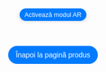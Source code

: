 <head>
  <meta charset="UTF-8">
  <meta name="viewport" content="width=device-width, initial-scale=1.0">
  <style>
    body {
      margin: 0;
      padding: 0;
      font-family: Arial, sans-serif;
      background-image: url('fundal5.jpg');
      background-size: cover;
      background-position: center;
      display: flex;
      justify-content: center;
      align-items: center;
      height: 90vh;
    }
    .model-container {
      display: flex;
      flex-direction: column;
      align-items: center;
      justify-content: center;
      margin-top: 220px;
    }
    .model-section {
      text-align: center;
      margin-bottom: 50px; /* Spațiere între model și butonul de navigare */
    }
    model-viewer {
      width: 200px;
      height: 230px;
      margin: 0 auto;
      border-radius: 80px;
      box-shadow: 0 4px 8px rgba(0,0,0,0.2);
    }
    .ar-button {
      padding: 5px 10px; /* Ajustat pentru a face butonul mai mic */
      font-size: 0.8rem; /* Ajustat pentru a face textul mai mic */
      margin-top: 10px;
      background-color: #007BFF;
      border: none;
      border-radius: 20px;
      color: white;
      cursor: pointer;
      transition: background-color 0.3s, box-shadow 0.3s;
    }
    .ar-button:hover {
      background-color: #0056b3;
    }
    .back-link {
      display: block;
      margin-top: 0px; /* Distanța de la model */
      text-decoration: none;
      color: white;
      background-color: #007BFF;
      padding: 10px 15px;
      border-radius: 20px;
      font-size: 0.9rem;
      transition: background-color 0.3s;
    }
    .back-link:hover {
      background-color: #0056b3;
    }
    p {
      color: #FFFFFF;
      font-size: 1.2em;
    }
  </style>
  <script type="module" src="https://unpkg.com/@google/model-viewer"></script>
</head>
<body>
<div class="model-container">
  <!-- Model -->
  <div class="model-section">
    <model-viewer
      src="bag.glb"
      ios-src="bag.usdz"
      ar
      ar-modes="webxr scene-viewer quick-look"
      camera-controls
      auto-rotate
      environment-image="neutral"
      shadow-intensity="1"
      loading="lazy"
      alt="Bag"
      min-camera-orbit="auto 0deg 0deg"
      max-camera-orbit="auto 80deg auto">
      <button slot="ar-button" class="ar-button">Activează modul AR</button>
    </model-viewer>
  </div>
  <a href="https://www.titi-valenti.ro/setul-duo-chic-black.html" class="back-link">Înapoi la pagină produs</a>
</div>
</body>

